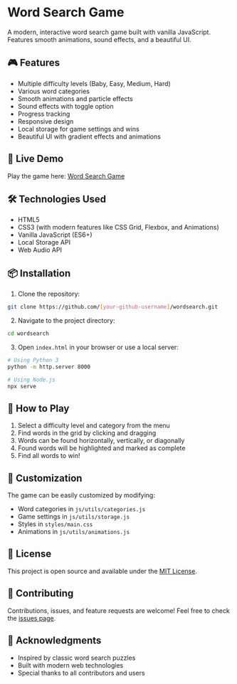 # Word Search Game

A modern, interactive word search game built with vanilla JavaScript. Features smooth animations, sound effects, and a beautiful UI.

## 🎮 Features

- Multiple difficulty levels (Baby, Easy, Medium, Hard)
- Various word categories
- Smooth animations and particle effects
- Sound effects with toggle option
- Progress tracking
- Responsive design
- Local storage for game settings and wins
- Beautiful UI with gradient effects and animations

## 🚀 Live Demo

Play the game here: [Word Search Game](https://codenamezjames.github.io/wordsearch/)

## 🛠️ Technologies Used

- HTML5
- CSS3 (with modern features like CSS Grid, Flexbox, and Animations)
- Vanilla JavaScript (ES6+)
- Local Storage API
- Web Audio API

## 📦 Installation

1. Clone the repository:

```bash
git clone https://github.com/[your-github-username]/wordsearch.git
```

2. Navigate to the project directory:

```bash
cd wordsearch
```

3. Open `index.html` in your browser or use a local server:

```bash
# Using Python 3
python -m http.server 8000

# Using Node.js
npx serve
```

## 🎯 How to Play

1. Select a difficulty level and category from the menu
2. Find words in the grid by clicking and dragging
3. Words can be found horizontally, vertically, or diagonally
4. Found words will be highlighted and marked as complete
5. Find all words to win!

## 🎨 Customization

The game can be easily customized by modifying:

- Word categories in `js/utils/categories.js`
- Game settings in `js/utils/storage.js`
- Styles in `styles/main.css`
- Animations in `js/utils/animations.js`

## 📝 License

This project is open source and available under the [MIT License](LICENSE).

## 🤝 Contributing

Contributions, issues, and feature requests are welcome! Feel free to check the [issues page](https://github.com/[your-github-username]/wordsearch/issues).

## 👏 Acknowledgments

- Inspired by classic word search puzzles
- Built with modern web technologies
- Special thanks to all contributors and users
